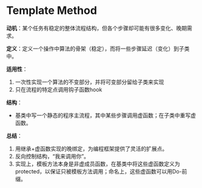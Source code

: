 # Template Method

**动机**：某个任务有稳定的整体流程结构，但各个步骤却可能有很多变化、晚期需求。

**定义**：定义一个操作中算法的骨架（稳定），而将一些步骤延迟（变化）到子类中。

**适用性**：

1. 一次性实现一个算法的不变部分，并将可变部分留给子类来实现
2. 只在流程的特定点调用钩子函数hook

**结构**：

- 基类中写一个静态的程序主流程，其中某些步骤调用虚函数；在子类中重写虚函数。

**总结**：

1. 用继承+虚函数实现的晚绑定，为编程框架提供了灵活的扩展点。
2. 反向控制结构，“我来调用你”。
3. 实现上，模板方法本身是非虚成员函数，在基类中将这些虚函数定义为protected，以保证只被模板方法调用；命名上，这些虚函数可以用Do-前缀。  